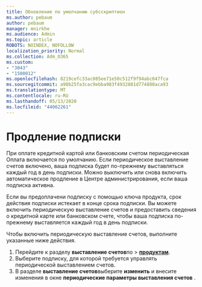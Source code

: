 ```yaml
---
title: Обновление по умолчанию субсскриптион
ms.author: pebaum
author: pebaum
manager: mnirkhe
ms.audience: Admin
ms.topic: article
ROBOTS: NOINDEX, NOFOLLOW
localization_priority: Normal
ms.collection: Adm_O365
ms.custom:
- "3043"
- "1500012"
ms.openlocfilehash: 8219cefc33ac085ee71e50c512f9f94abc047fca
ms.sourcegitcommit: a98b25fa3cac9ebba983f4932881d774880aca93
ms.translationtype: MT
ms.contentlocale: ru-RU
ms.lasthandoff: 05/13/2020
ms.locfileid: "44062261"
---
```

# <a name="renewing-your-subscription"></a>Продление подписки

При оплате кредитной картой или банковским счетом периодическая Оплата включается по умолчанию. Если периодическое выставление счетов включено, ваша подписка будет по-прежнему выставляться каждый год в день подписки. Можно выключить или снова включить автоматическое продление в Центре администрирования, если ваша подписка активна.

Если вы предоплачени подписку с помощью ключа продукта, срок действия подписки истекает в конце срока подписки. Вы можете включить периодическую выставление счетов и предоставить сведения о кредитной карте или банковском счете, чтобы ваша подписка по-прежнему выставляется каждый год в день подписки.

Чтобы включить периодическую выставление счетов, выполните указанные ниже действия. 

1. Перейдите к разделу **выставление счетов**по  >  **[продуктам](https://go.microsoft.com/fwlink/p/?linkid=842054)**.
2. Выберите подписку, для которой требуется управлять периодической выставлением счетов.
3. В разделе **выставление счетов**выберите **изменить** и внесите изменения в окне **периодические параметры выставления счетов** . 